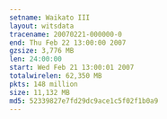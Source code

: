 ```yaml
---
setname: Waikato III
layout: witsdata
tracename: 20070221-000000-0
end: Thu Feb 22 13:00:00 2007
gzsize: 3,776 MB
len: 24:00:00
start: Wed Feb 21 13:00:01 2007
totalwirelen: 62,350 MB
pkts: 148 million
size: 11,132 MB
md5: 52339827e7fd29dc9ace1c5f02f1b0a9
---
```

